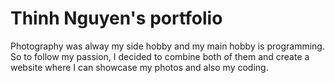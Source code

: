 # Thinh Nguyen's portfolio

Photography was alway my side hobby and my main hobby is programming. So to follow my passion, I decided to combine both of them and create a website where I can showcase my photos and also my coding.
